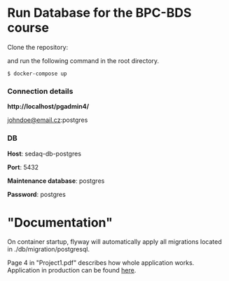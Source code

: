 # Run Database for the BPC-BDS course

Clone the repository: 

and run the following command in the root directory.
```shell
$ docker-compose up
```

### Connection details

**http://localhost/pgadmin4/**

johndoe@email.cz:postgres


### DB

**Host**: sedaq-db-postgres

**Port**: 5432

**Maintenance database**:  postgres

**Password**: postgres

# "Documentation"

On container startup, flyway will automatically apply all migrations located in ./db/migration/postgresql.

Page 4 in "Project1.pdf" describes how whole application works.
Application in production can be found [here](https://studio-effect.cz).